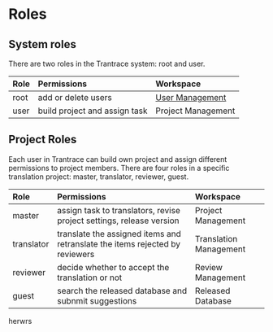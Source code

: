 # Roles

## System roles <span id='system-roles'></span>

There are two roles in the Trantrace system: root and user.

| Role | Permissions | Workspace |
| :--- | :--- | :--- |
| root | add or delete users | [User Management](interface.md#user-management) |
| user | build project and assign task | Project Management |

## Project Roles

Each user in Trantrace can build own project and assign different permissions to project members. There are four roles in a specific translation project: master, translator, reviewer, guest.

| Role | Permissions | Workspace |
| :--- | :--- | :--- |
| master | assign task to translators, revise project settings, release version | Project Management |
| translator | translate the assigned items and retranslate the items rejected by reviewers | Translation Management |
| reviewer | decide whether to accept the translation or not | Review Management |
| guest | search the released database and subnmit suggestions | Released Database |



herwrs <span id='hhi'></span>


